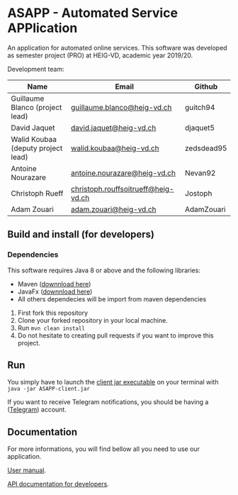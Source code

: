 # ASAPP - Automated Service APPlication

An application for automated online services.
This software was developed as semester project (PRO) at HEIG-VD,
academic year 2019/20.

Development team:

| Name                                 | Email                               | Github      |
|--------------------------------------|-------------------------------------|-------------|
| Guillaume Blanco (project lead)      | guillaume.blanco@heig-vd.ch         | guitch94    |
| David Jaquet                        | david.jaquet@heig-vd.ch             | djaquet5    |
| Walid Koubaa (deputy project lead)   | walid.koubaa@heig-vd.ch             | zedsdead95  |
| Antoine Nourazare                    | antoine.nourazare@heig-vd.ch        | Nevan92     |
| Christoph Rueff                      | christoph.rouffsoitrueff@heig-vd.ch | Jostoph     |
| Adam Zouari                          | adam.zouari@heig-vd.ch              | AdamZouari  |



## Build and install (for developers)

### Dependencies

This software requires Java 8 or above and the following libraries:

* Maven ([downnload here](https://maven.apache.org/download.cgi))
* JavaFx ([downnload here](https://docs.oracle.com/javafx/2/installation/jfxpub-installation.htm))
* All others dependecies will be import from maven dependencies 

1. First fork this repository
2. Clone your forked repository in your local machine.
3. Run `mvn clean install`
4. Do not hesitate to creating pull requests if you want to improve this project.

## Run 

You simply have to launch the [client jar executable](ASAPP/ASAPP-client.jar) on your terminal with `java -jar ASAPP-client.jar`

If you want to receive Telegram notifications, you should be having a ([Telegram](https://telegram.org/)) account.


## Documentation

For more informations, you will find bellow all you need to use our application.

[User manual](docs/User-manual.pdf).

[API documentation for developers](docs/API-Documentation.pdf).
